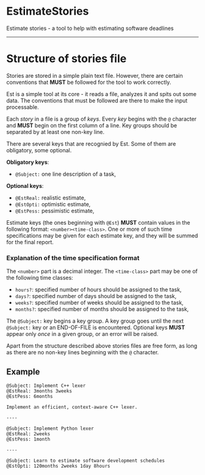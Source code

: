 # EstimateStories

Estimate stories - a tool to help with estimating software deadlines


----

# Structure of stories file

Stories are stored in a simple plain text file.
However, there are certain conventions that **MUST** be followed for the
tool to work correctly.

Est is a simple tool at its core - it reads a file, analyzes it and
spits out some data.
The conventions that must be followed are there to make the input processable.

Each *story* in a file is a group of *keys*.
Every *key* begins with the `@` character and **MUST** begin on the first column of a line.
Key groups should be separated by at least one non-key line.

There are several keys that are recognied by Est.
Some of them are obligatory, some optional.

**Obligatory keys**:

- `@Subject:` one line description of a task,

**Optional keys**:

- `@EstReal:` realistic estimate,
- `@EstOpti:` optimistic estimate,
- `@EstPess:` pessimistic estimate,

Estimate keys (the ones beginning with `@Est`) **MUST** contain values in
the following format: `<number><time-class>`.
One or more of such time specifications may be given for each estimate key, and
they will be summed for the final report.

### Explanation of the time specification format

The `<number>` part is a decimal integer.
The `<time-class>` part may be one of the following time classes:

- `hours?`: specified number of hours should be assigned to the task,
- `days?`: specified number of days should be assigned to the task,
- `weeks?`: specified number of weeks should be assigned to the task,
- `months?`: specified number of months should be assigned to the task,

The `@Subject:` key begins a key group.
A key group goes until the next `@Subject:` key or an END-OF-FILE is encountered.
Optional keys **MUST** appear only *once* in a given group, or an error will be raised.

Apart from the structure described above stories files are free form, as
long as there are no non-key lines beginning with the `@` character.


## Example

```
@Subject: Implement C++ lexer
@EstReal: 3months 3weeks
@EstPess: 6months

Implement an efficient, context-aware C++ lexer.

----

@Subject: Implement Python lexer
@EstReal: 2weeks
@EstPess: 1month

----

@Subject: Learn to estimate software development schedules
@EstOpti: 120months 2weeks 1day 8hours
```
